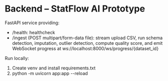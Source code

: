 # Backend – StatFlow AI Prototype

FastAPI service providing:
- /health: healthcheck
- /ingest (POST multipart/form-data file): stream upload CSV, run schema detection, imputation, outlier detection, compute quality score, and emit WebSocket progress at ws://localhost:8000/ws/progress/{dataset_id}

Run locally:
1) Create venv and install requirements.txt
2) python -m uvicorn app:app --reload
